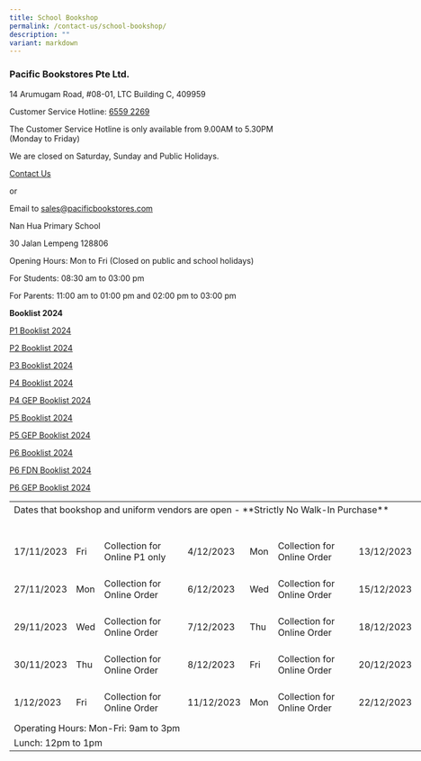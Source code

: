 ```yaml
---
title: School Bookshop
permalink: /contact-us/school-bookshop/
description: ""
variant: markdown
---
```

### Pacific Bookstores Pte Ltd.


14 Arumugam Road, #08-01, LTC Building C, 409959

Customer Service Hotline: [6559 2269](tel:65592269)

The Customer Service Hotline is only available from 9.00AM to 5.30PM (Monday to Friday)

We are closed on Saturday, Sunday and Public Holidays.

[Contact Us](https://www.pacificbookstores.com/CMS/ContactUs)

or

Email to&nbsp;[sales@pacificbookstores.com](mailto:sales@pacificbookstores.com)

Nan Hua Primary School

30 Jalan Lempeng 128806

Opening Hours: Mon to Fri (Closed on public and school holidays)

For Students:&nbsp;08:30 am to 03:00 pm

For Parents:&nbsp;11:00 am to 01:00 pm&nbsp;and&nbsp;02:00 pm to 03:00 pm


**Booklist 2024**

[P1 Booklist 2024](/files/Booklist/2024/p1%20booklist%202024.pdf)

[P2 Booklist 2024](/files/Booklist/2024/p2%20booklist%202024.pdf)

[P3 Booklist 2024](/files/Booklist/2024/p3%20booklist%202024.pdf)

[P4 Booklist 2024](/files/Booklist/2024/p4%20booklist%202024.pdf)

[P4 GEP Booklist 2024](/files/Booklist/2024/p4%20gep%20booklist%202024.pdf)

[P5 Booklist 2024](/files/Booklist/2024/p5%20booklist%202024.pdf)

[P5 GEP Booklist 2024](/files/Booklist/2024/p5%20gep%20booklist%202024.pdf)

[P6 Booklist 2024](/files/Booklist/2024/p6%20booklist%202024.pdf)

[P6 FDN Booklist 2024](/files/Booklist/2024/p6%20fdn%20booklist%202024.pdf)

[P6 GEP Booklist 2024](/files/Booklist/2024/p6%20gep%20booklist%202024.pdf)


     


<table style="border-collapse:
 collapse;width:697pt" width="925" cellspacing="0" cellpadding="0" border="0"><colgroup><col style="mso-width-source:userset;mso-width-alt:2706;width:56pt" width="74"> <col style="mso-width-source:userset;mso-width-alt:1682;width:35pt" width="46"> <col style="mso-width-source:userset;mso-width-alt:6436;width:132pt" width="176"> <col style="mso-width-source:userset;mso-width-alt:2706;width:56pt" width="74"> <col style="mso-width-source:userset;mso-width-alt:1682;width:35pt" width="46"> <col style="mso-width-source:userset;mso-width-alt:6729;width:138pt" width="184"> <col style="mso-width-source:userset;mso-width-alt:2706;width:56pt" width="74"> <col style="mso-width-source:userset;mso-width-alt:1682;width:35pt" width="46"> <col style="mso-width-source:userset;mso-width-alt:7497;width:154pt" width="205"></colgroup><tbody><tr style="height:23.25pt" height="31"><td style="height:23.25pt;
  width:697pt" width="925" class="xl79" height="31" colspan="9">Dates that bookshop and uniform vendors are open - **Strictly No Walk-In Purchase**</td></tr><tr style="height:15.0pt" height="20"><td style="height:15.0pt" class="xl66" height="20"><font class="font5"><span style="mso-spacerun:yes">&nbsp;</span></font></td><td class="xl65"></td><td class="xl65"></td><td class="xl65"></td><td class="xl65"></td><td class="xl65"></td><td class="xl65"></td><td class="xl65"></td><td class="xl65"></td></tr><tr style="mso-height-source:userset;height:50.1pt" height="66"><td style="height:50.1pt" class="xl70" height="66">17/11/2023</td><td style="border-left:none" class="xl71">Fri</td><td style="border-left:none;width:132pt" width="176" class="xl72">Collection for Online P1 only</td><td class="xl73">4/12/2023</td><td style="border-left:none" class="xl71">Mon</td><td style="border-left:none" class="xl74">Collection for Online Order</td><td class="xl73">13/12/2023</td><td style="border-left:none" class="xl71">Wed</td><td style="border-left:none" class="xl71">Collection for Online Order</td></tr><tr style="mso-height-source:userset;height:50.1pt" height="66"><td style="height:50.1pt" class="xl75" height="66">27/11/2023</td><td style="border-left:none" class="xl76">Mon</td><td style="border-left:none" class="xl77">Collection for Online Order</td><td class="xl78">6/12/2023</td><td style="border-left:none" class="xl76">Wed</td><td style="border-left:none" class="xl77">Collection for Online Order</td><td class="xl78">15/12/2023</td><td style="border-left:none" class="xl76">Fri</td><td style="border-left:none" class="xl76">Collection for Online Order</td></tr><tr style="mso-height-source:userset;height:50.1pt" height="66"><td style="height:50.1pt" class="xl75" height="66">29/11/2023</td><td style="border-left:none" class="xl76">Wed</td><td style="border-left:none" class="xl77">Collection for Online Order</td><td class="xl78">7/12/2023</td><td style="border-left:none" class="xl76">Thu</td><td style="border-left:none" class="xl77">Collection for Online Order</td><td class="xl78">18/12/2023</td><td style="border-left:none" class="xl76">Mon</td><td style="border-left:none" class="xl76">Collection for Online Order</td></tr><tr style="mso-height-source:userset;height:50.1pt" height="66"><td style="height:50.1pt" class="xl75" height="66">30/11/2023</td><td style="border-left:none" class="xl76">Thu</td><td style="border-left:none" class="xl77">Collection for Online Order</td><td class="xl78">8/12/2023</td><td style="border-left:none" class="xl76">Fri</td><td style="border-left:none" class="xl77">Collection for Online Order</td><td class="xl78">20/12/2023</td><td style="border-left:none" class="xl76">Wed</td><td style="border-left:none" class="xl76">Collection for Online Order</td></tr><tr style="mso-height-source:userset;height:50.1pt" height="66"><td style="height:50.1pt" class="xl75" height="66">1/12/2023</td><td style="border-left:none" class="xl76">Fri</td><td style="border-left:none" class="xl77">Collection for Online Order</td><td class="xl78">11/12/2023</td><td style="border-left:none" class="xl76">Mon</td><td style="border-left:none" class="xl77">Collection for Online Order</td><td class="xl78">22/12/2023</td><td style="border-left:none" class="xl76">Fri</td><td style="border-left:none" class="xl76">Collection for Online Order</td></tr><tr style="height:18.75pt" height="25"><td style="height:18.75pt;mso-ignore:colspan" colspan="4" class="xl67" height="25">Operating Hours: Mon-Fri: 9am to 3pm</td><td class="xl65"></td><td class="xl65"></td><td class="xl65"></td><td class="xl65"></td><td class="xl65"></td></tr><tr style="height:18.75pt" height="25"><td style="height:18.75pt;mso-ignore:colspan" colspan="3" class="xl67" height="25">Lunch: 12pm to 1pm</td><td class="xl65"></td><td class="xl65"></td><td class="xl65"></td><td class="xl65"></td><td class="xl65"></td><td class="xl65"></td></tr></tbody></table>